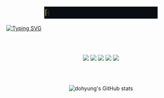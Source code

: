 <p align="center">
  <a href="https://github.com/Stylechoi" target="_blank">
    <img src="assets/demo2.gif" alt="HELLO, MY NAME IS CHOI!" width="60%" />
  </a>
</p>


[![Typing SVG](https://readme-typing-svg.demolab.com?font=Fira+Code&size=17&pause=1000&color=3DF74E&width=435&lines=%3Cp%3EI'm+studying+front-end++development%3C%2Fp%3E)](https://git.io/typing-svg)



<br><br>

<p align="center">
  <img src="https://img.shields.io/badge/HTML5-E34F26?logo=html5&logoColor=white"/>
  <img src="https://img.shields.io/badge/CSS3-1572B6?logo=css3&logoColor=white"/>
  <img src="https://img.shields.io/badge/Git-F05032?logo=git&logoColor=white"/>
  <img src="https://img.shields.io/badge/GitHub-181717?logo=github&logoColor=white"/>
  <img src="https://img.shields.io/badge/Status-Beginner-lightgrey.svg"/>
</p>

<br><br>

<p align="center">
  <img src="https://github-readme-stats.vercel.app/api?username=Stylechoi&show_icons=true" alt="dohyung's GitHub stats"/>
</p>
